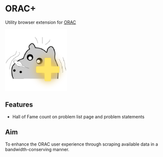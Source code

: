 # ORAC+
Utility browser extension for [ORAC](https://orac2.info)

![ORAC+ logo](assets/logo_200x200.png)

## Features
- Hall of Fame count on problem list page and problem statements

## Aim
To enhance the ORAC user experience through scraping available data in a bandwidth-conserving manner.